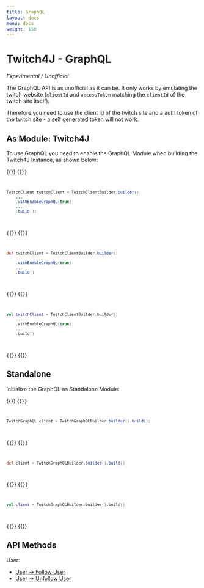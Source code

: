 ```yaml
---
title: GraphQL
layout: docs
menu: docs
weight: 150
---
```


# Twitch4J - GraphQL

*Experimental / Unofficial*

The GraphQL API is as unofficial as it can be. It only works by emulating the twitch website (`clientId` and `accessToken` matching the `clientId` of the twitch site itself).

Therefore you need to use the client id of the twitch site and a auth token of the twitch site - a self generated token will not work.

## As Module: Twitch4J

To use GraphQL you need to enable the GraphQL Module when building the Twitch4J Instance, as shown below:

{{<codeblocks>}}
{{<code Java>}}
```java
TwitchClient twitchClient = TwitchClientBuilder.builder()
    ...
    .withEnableGraphQL(true)
    ...
    .build();
```
{{</code>}}
{{<code Groovy>}}
```groovy
def twitchClient = TwitchClientBuilder.builder()
    ...
    .withEnableGraphQL(true)
    ...
    .build()
```
{{</code>}}
{{<code Kotlin>}}
```kotlin
val twitchClient = TwitchClientBuilder.builder()
    ...
    .withEnableGraphQL(true)
    ...
    .build()
```
{{</code>}}
{{</codeblocks>}}

## Standalone

Initialize the GraphQL as Standalone Module:

{{<codeblocks>}}
{{<code Java>}}
```java
TwitchGraphQL client = TwitchGraphQLBuilder.builder().build();
```
{{</code>}}
{{<code Groovy>}}
```groovy
def client = TwitchGraphQLBuilder.builder().build()
```
{{</code>}}
{{<code Kotlin>}}
```kotlin
val client = TwitchGraphQLBuilder.builder().build()
```
{{</code>}}
{{</codeblocks>}}

## API Methods

User:

- [User -> Follow User](./user-follow)
- [User -> Unfollow User](./user-unfollow)
